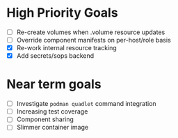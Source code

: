 # High Priority Goals
- [ ] Re-create volumes when .volume resource updates
- [ ] Override component manifests on per-host/role basis
- [x] Re-work internal resource tracking
- [x] Add secrets/sops backend

# Near term goals
- [ ] Investigate `podman quadlet` command integration
- [ ] Increasing test coverage
- [ ] Component sharing
- [ ] Slimmer container image
